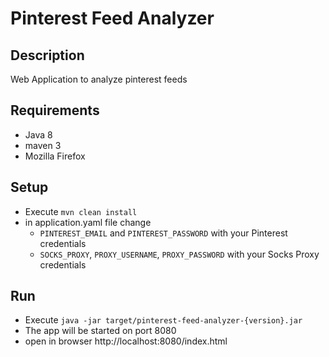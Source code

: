 # Pinterest Feed Analyzer

## Description
Web Application to analyze pinterest feeds

## Requirements
- Java 8
- maven 3
- Mozilla Firefox

## Setup
- Execute `mvn clean install`
- in application.yaml file change
    * `PINTEREST_EMAIL` and `PINTEREST_PASSWORD` with your Pinterest credentials
    * `SOCKS_PROXY`, `PROXY_USERNAME`, `PROXY_PASSWORD` with your Socks Proxy credentials

## Run
- Execute `java -jar target/pinterest-feed-analyzer-{version}.jar`
- The app will be started on port 8080
- open in browser http://localhost:8080/index.html
